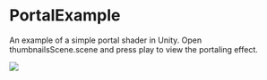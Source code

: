 # PortalExample
An example of a simple portal shader in Unity.
Open thumbnailsScene.scene and press play to view the portaling effect.

![](portals.gif)

